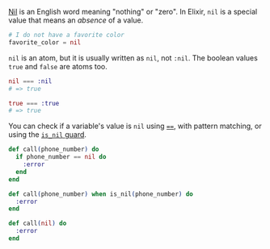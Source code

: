 [Nil][nil-dictionary] is an English word meaning "nothing" or "zero". In Elixir, `nil` is a special value that means an _absence_ of a value.

```elixir
# I do not have a favorite color
favorite_color = nil
```

`nil` is an atom, but it is usually written as `nil`, not `:nil`. The boolean values `true` and `false` are atoms too.

```elixir
nil === :nil
# => true

true === :true
# => true
```

You can check if a variable's value is `nil` using [`==`][kernel-equal], with pattern matching, or using the [`is_nil` guard][kernel-is-nil].

```elixir
def call(phone_number) do
  if phone_number == nil do
    :error
  end
end
```

```elixir
def call(phone_number) when is_nil(phone_number) do
  :error
end
```

```elixir
def call(nil) do
  :error
end
```

[nil-dictionary]: https://www.merriam-webster.com/dictionary/nil
[kernel-is-nil]: https://hexdocs.pm/elixir/Kernel.html#is_nil/1
[kernel-equal]: https://hexdocs.pm/elixir/Kernel.html#==/2
